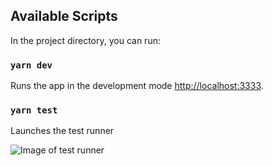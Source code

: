 ## Available Scripts
In the project directory, you can run:

### `yarn dev`
Runs the app in the development mode [http://localhost:3333](http://localhost:3333).

### `yarn test`
Launches the test runner

![Image of test runner](https://raw.githubusercontent.com/angelodesalves/gostack-conceitos-nodejs/master/image.png?token=AAMUQ62VUSQCJCEY4CNSWK26RZXXE)
